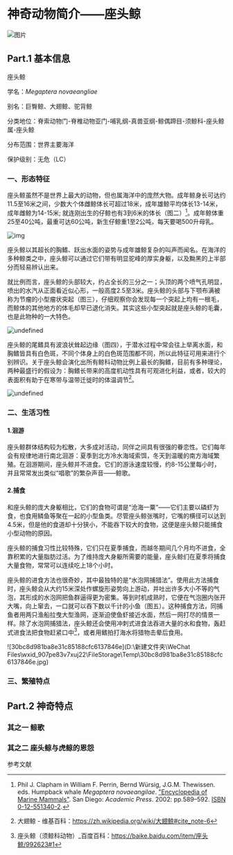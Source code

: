 # 神奇动物简介——座头鲸

![图片](http://mmbiz.qpic.cn/mmbiz_jpg/XsIwRJdqcdusd93tKUR4zbAZg7jusmssQz7XDy8amEkorhJXYe0SJ1B1dYCDIq2e9wy3dZh7lGeQBTNO00FrWw/640?wx_fmt=jpeg&tp=webp&wxfrom=5&wx_lazy=1&wx_co=1)

<!--图一 跃出水面的座头鲸。图源：nmfs.noaa.gov-->



## Part.1 基本信息

座头鲸

学名：*Megaptera novaeangliae*

别名：巨臀鲸、大翅鲸、驼背鲸

分类地位：脊索动物门-脊椎动物亚门-哺乳纲-真兽亚纲-鲸偶蹄目-须鲸科-座头鲸属-座头鲸

分布范围：世界主要海洋

保护级别：无危（LC）



### 一、形态特征

​        座头鲸虽然不是世界上最大的动物，但也属海洋中的庞然大物。成年鲸身长可达约11.5至16米之间，少数大个体雌鲸体长可超过18米，成年雄鲸平均体长13-14米，成年雌鲸为14-15米; 就连刚出生的仔鲸也有3到6米的体长（图二）[^1]。成年鲸体重25至40公吨，最重可达60公吨，新生仔鲸重1至2公吨，每天要喝500升母乳。

![img](https://pic3.zhimg.com/80/v2-64fbaa236e10cdb357b1bb1be86b3d14_1440w.webp)

<!--图二 鲸仔和座头鲸母亲-->

​        座头鲸以其超长的胸鳍、跃出水面的姿势与成年雄鲸复杂的叫声而闻名。在海洋的多种鲸类之中，座头鲸可以通过它们带有明显驼峰的厚实身躯，以及黝黑的上半部分而轻易辨认出来。

​        就比例而言，座头鲸的头部较大，约占全长的三分之一；头顶的两个喷气孔明显，喷出的水汽从正面看近似心形，一般高度2.5至3米。座头鲸的头部与下颚布满被称为节瘤的小型瘤状突起（图三），仔细观察你会发现每一个突起上均有一根毛，而鲸体的其他地方的体毛却早已退化消失。其实这些小型突起就是座头鲸的毛囊，也是此物种的一大特色。

![undefined](https://upload.wikimedia.org/wikipedia/commons/thumb/a/aa/Buckelwal_Nahaufnahme.jpg/1280px-Buckelwal_Nahaufnahme.jpg)

<!--图三 座头鲸头部近观，作者 Widewitt-->

​        座头鲸的尾鳍具有波浪状耸起边缘（图四），于潜水过程中常会往上举离水面，和胸鳍皆具有白色斑，不同个体身上的白色斑范围都不同，所以此特征可用来进行个别辨识。关于座头鲸会演化出所有鲸科动物比例上最长的胸鳍，目前有多种理论，两种最盛行的假设为：胸鳍长带来的高度机动性具有可观进化利益，或者，较大的表面积有助于在寒带与温带迁徙时的体温调节[^2]。

![undefined](https://upload.wikimedia.org/wikipedia/commons/3/34/Buckelwal_Schwanzflosse.jpg)

<!--图四 座头鲸的尾鳍，作者 Widewitt-->



### 二、生活习性

#### 1.洄游

​        座头鲸群体结构较为松散，大多成对活动，同伴之间具有很强的眷恋性。它们每年会有规律地进行南北洄游：夏季到北方冷水海域索饵，冬天到温暖的南方海域繁殖。在洄游期间，座头鲸并不进食。它们的游泳速度较慢，约8-15公里每小时，并且常常发出类似“唱歌”的繁杂声音——鲸歌。

#### 2.捕食

​         和座头鲸的庞大身躯相比，它们的食物可谓是“沧海一粟”——它们主要以磷虾为食，也食用鳞鱼等聚在一起的小型鱼类。尽管座头鲸张嘴时，它嘴的横径可以达到4.5米，但是他的食道却十分狭小，不能吞下较大的食物，这便是座头鲸只能捕食小型动物的原因。

​        座头鲸的捕食习性比较特殊，它们只在夏季捕食，而越冬期间几个月均不进食，全靠积累的大量脂肪过活。为了维持庞大身躯所需要的能量，座头鲸们在夏季将捕食大量食物，常常可以连续吃上18个小时。

​        座头鲸的进食方法也很奇妙，其中最独特的是“水泡网捕猎法”。使用此方法捕食时，座头鲸会从大约15米深处作螺旋形姿势向上游动，并吐出许多大小不等的气泡，其形成的水泡网把鱼群逼得更为密集。等到时机成熟时，它便在气泡圈内张开大嘴，向上窜去，一口就可以吞下数以千计的小鱼（图五）。这种捕食方法，同捕鱼者用两只渔船拉曳大型渔网，逐渐迫使鱼虾接近水面，然后一网打尽的情景一样。除了水泡网捕猎法，座头鲸还会使用冲刺式进食法吞进大量的水和食物，轰赶式进食法把食物赶紧口中[^3]，或者用鳍拍打海水将猎物击晕后食用。

![30bc8d981ba8e31c85188cfc6137846e](D:\新建文件夹\WeChat Files\wxid_907pe83v7xuj22\FileStorage\Temp\30bc8d981ba8e31c85188cfc6137846e.jpg)

<!--图五 座头鲸正在进食-->



### 三、繁殖特点

## Part.2 神奇特点

### 其之一 鲸歌

### 其之二 座头鲸与虎鲸的恩怨

参考文献

[^1]: Phil J. Clapham in William F. Perrin, Bernd Würsig, J.G.M. Thewissen. eds. Humpback whale *Megaptera novaeangilae*. ["Encyclopedia of Marine Mammals"](https://archive.org/details/encyclopediaofma2002unse). San Diego: *Academic Press*. 2002: pp.589–592. [ISBN 0-12-551340-2](https://zh.wikipedia.org/wiki/Special:网络书源/0-12-551340-2).
[^2]: 大翅鲸 - 维基百科：https://zh.wikipedia.org/wiki/大翅鲸#cite_note-6
[^3]: 座头鲸（须鲸科动物）_百度百科：https://baike.baidu.com/item/座头鲸/992623#1

